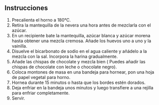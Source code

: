 ## Instrucciones 

1. Precalienta el horno a 180°C.
2. Retira la mantequilla de la nevera una hora antes de mezclarla con el azúcar.
3. En un recipiente bate la mantequilla, azúcar blanca y azúcar morena hasta obtener una mezcla cremosa. Añade los huevos uno a uno y la vainilla.
4. Disuelve el bicarbonato de sodio en el agua caliente y añádelo a la mezcla con la sal. Incorpora la harina gradualmente.
5. Añade las chispas de chocolate y mezcla bien ( Puedes añadir las chispas de chocolate con leche o chocolate negro).
6. Coloca montones de masa en una bandeja para hornear, pon una hoja de papel vegetal para horno.
7. Hornea durante 15 minutos o hasta que los bordes estén dorados.
8. Deja enfriar en la bandeja unos minutos y luego transfiere a una rejilla para enfriar completamente.
9. Servir.
